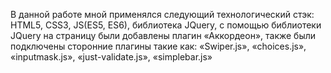 В данной работе мной применялся следующий технологический стэк: HTML5, CSS3, JS(ES5, ES6), библиотека JQuery, с помощью библиотеки JQuery на страницу были добавлены плагин «Аккордеон», также были подключены сторонние плагины такие как: «Swiper.js», «choices.js», «inputmask.js», «just-validate.js», «simplebar.js»
